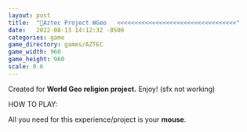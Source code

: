 ```yaml
---
layout: post
title:  "🗿Aztec Project WGeo   <<<<<<<<<<<<<<<<<<<<<<<<<<<<<<<<<<"
date:   2022-08-13 14:12:32 -0500
categories: game
game_directory: games/AZTEC
game_width: 960
game_height: 960
scale: 0.6
---
```


Created for **World Geo religion project.** Enjoy!  (sfx not working)

HOW TO PLAY:

All you need for this experience/project is your **mouse**.